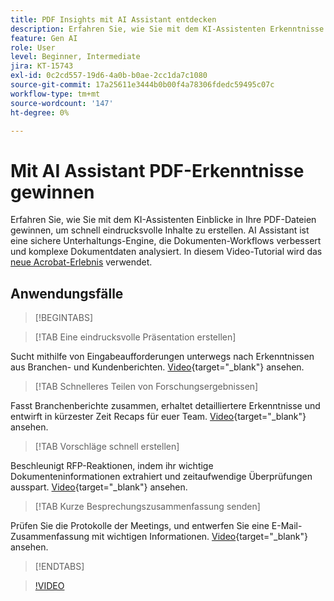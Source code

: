 ```yaml
---
title: PDF Insights mit AI Assistant entdecken
description: Erfahren Sie, wie Sie mit dem KI-Assistenten Erkenntnisse aus Ihren PDF-Dateien gewinnen
feature: Gen AI
role: User
level: Beginner, Intermediate
jira: KT-15743
exl-id: 0c2cd557-19d6-4a0b-b0ae-2cc1da7c1080
source-git-commit: 17a25611e3444b0b00f4a78306fdedc59495c07c
workflow-type: tm+mt
source-wordcount: '147'
ht-degree: 0%

---
```


# Mit AI Assistant PDF-Erkenntnisse gewinnen

Erfahren Sie, wie Sie mit dem KI-Assistenten Einblicke in Ihre PDF-Dateien gewinnen, um schnell eindrucksvolle Inhalte zu erstellen. AI Assistant ist eine sichere Unterhaltungs-Engine, die Dokumenten-Workflows verbessert und komplexe Dokumentdaten analysiert. In diesem Video-Tutorial wird das [neue Acrobat-Erlebnis](new-workspace.md) verwendet.

## Anwendungsfälle

>[!BEGINTABS]

>[!TAB Eine eindrucksvolle Präsentation erstellen]

Sucht mithilfe von Eingabeaufforderungen unterwegs nach Erkenntnissen aus Branchen- und Kundenberichten. [Video](https://video.tv.adobe.com/v/3428811?quality=12&learn=on&hidetitle=true){target="_blank"} ansehen.

>[!TAB Schnelleres Teilen von Forschungsergebnissen]

Fasst Branchenberichte zusammen, erhaltet detailliertere Erkenntnisse und entwirft in kürzester Zeit Recaps für euer Team. [Video](https://video.tv.adobe.com/v/3427286?quality=12&learn=on&hidetitle=true){target="_blank"} ansehen.

>[!TAB Vorschläge schnell erstellen]

Beschleunigt RFP-Reaktionen, indem ihr wichtige Dokumenteninformationen extrahiert und zeitaufwendige Überprüfungen ausspart. [Video](https://video.tv.adobe.com/v/3428639?quality=12&learn=on&hidetitle=true){target="_blank"} ansehen.

>[!TAB Kurze Besprechungszusammenfassung senden]

Prüfen Sie die Protokolle der Meetings, und entwerfen Sie eine E-Mail-Zusammenfassung mit wichtigen Informationen. [Video](https://video.tv.adobe.com/v/3427292?quality=12&learn=on&hidetitle=true){target="_blank"} ansehen.

>[!ENDTABS]

>[!VIDEO](https://video.tv.adobe.com/v/3430512?enablevpops&quality=12&learn=on&hidetitle=true)
